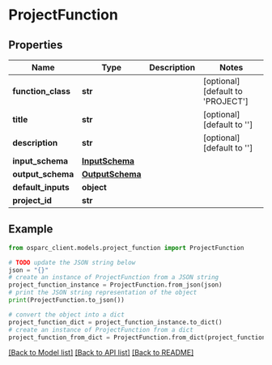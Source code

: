 # ProjectFunction


## Properties

Name | Type | Description | Notes
------------ | ------------- | ------------- | -------------
**function_class** | **str** |  | [optional] [default to 'PROJECT']
**title** | **str** |  | [optional] [default to '']
**description** | **str** |  | [optional] [default to '']
**input_schema** | [**InputSchema**](InputSchema.md) |  | 
**output_schema** | [**OutputSchema**](OutputSchema.md) |  | 
**default_inputs** | **object** |  | 
**project_id** | **str** |  | 

## Example

```python
from osparc_client.models.project_function import ProjectFunction

# TODO update the JSON string below
json = "{}"
# create an instance of ProjectFunction from a JSON string
project_function_instance = ProjectFunction.from_json(json)
# print the JSON string representation of the object
print(ProjectFunction.to_json())

# convert the object into a dict
project_function_dict = project_function_instance.to_dict()
# create an instance of ProjectFunction from a dict
project_function_from_dict = ProjectFunction.from_dict(project_function_dict)
```
[[Back to Model list]](../README.md#documentation-for-models) [[Back to API list]](../README.md#documentation-for-api-endpoints) [[Back to README]](../README.md)


